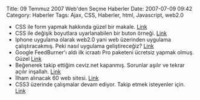 Title: 09 Temmuz 2007 Web&#039;den Seçme Haberler
Date: 2007-07-09 09:42
Category: Haberler
Tags: Ajax, CSS, Haberler, html, Javascript, web2.0

-   CSS ile form yapmak hakkında güzel bir makale. [Link][]
-   CSS ile değişik boyutlara uyarlanabilen bir buton örneği. [Link][1]
-   Iphone uygulama olarak web2.0 yani web üzerinden uygulama
    çalıştıracakmış. Peki nasıl uygulama geliştireceğiz? [Link][2]
-   Google FeedBurner'ı aldı ilk icraatı Pro paketeni ücretsiz yapmak
    olmuş. Güzel [Link][3]
-   Beğenerek takip ettiğim ceviz.net kapanmış. Sorunlar aşılır ve
    tekrar açılır inşallah. [Link][4]
-   İlham alınacak 60 web sitesi. [Link][5]
-   CSS3 üzerinde çalışmalar devam ediyor. Takip etmek isteyenler için.
    [Link][6]

</p>

  [Link]: http://www.uie.com/articles/web_forms/ "Link"
  [1]: http://monc.se/kitchen/59/scalable-css-buttons-using-png-and-background-colors
    "Link"
  [2]: http://developer.apple.com/iphone/designingcontent.html "Link"
  [3]: http://googlesystem.blogspot.com/2007/07/google-makes-feedburner-pro-free.html
    "Link"
  [4]: http://www.oyyla.com/Teknoloji/Ceviz-net-Kapandi/ "Link"
  [5]: http://www.smashingmagazine.com/2007/07/04/inspiration-package-usable-elegant-inspiring-design-showcase/
    "Link"
  [6]: http://www.w3.org/blog/CSS/2007/07/02/behind_the_scenes "Link"
